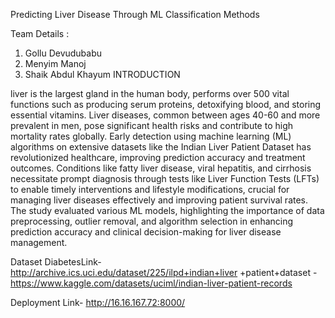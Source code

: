 Predicting Liver Disease Through ML Classification  Methods 


Team Details :
1. Gollu Devudubabu
2. Menyim Manoj
3. Shaik Abdul Khayum
INTRODUCTION

liver is the largest gland in the human body, performs over 500 vital functions such as producing serum proteins, detoxifying blood, and storing essential vitamins. Liver diseases, common between ages 40-60 and more prevalent in men, pose significant health risks and contribute to high mortality rates globally. Early detection using machine learning (ML) algorithms on extensive datasets like the Indian Liver Patient Dataset has revolutionized healthcare, improving prediction accuracy and treatment outcomes. Conditions like fatty liver disease, viral hepatitis, and cirrhosis necessitate prompt diagnosis through tests like Liver Function Tests (LFTs) to enable timely interventions and lifestyle modifications, crucial for managing liver diseases effectively and improving patient survival rates. The study evaluated various ML models, highlighting the importance of data preprocessing, outlier removal, and algorithm selection in enhancing prediction accuracy and clinical decision-making for liver disease management.

Dataset
DiabetesLink-http://archive.ics.uci.edu/dataset/225/ilpd+indian+liver +patient+dataset
            -https://www.kaggle.com/datasets/uciml/indian-liver-patient-records



Deployment
Link- http://16.16.167.72:8000/

